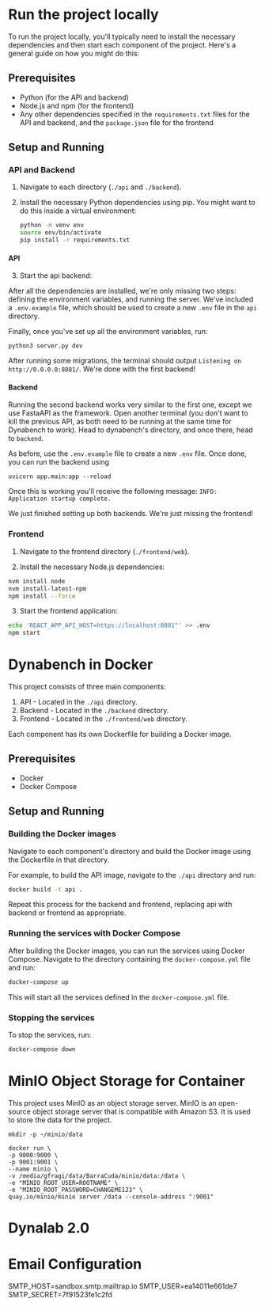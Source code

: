 # Run the project locally

To run the project locally, you'll typically need to install the necessary dependencies and then start each component of the project. Here's a general guide on how you might do this:

## Prerequisites

- Python (for the API and backend)
- Node.js and npm (for the frontend)
- Any other dependencies specified in the `requirements.txt` files for the API and backend, and the `package.json` file for the frontend

## Setup and Running

### API and Backend

1. Navigate to each directory (`./api` and `./backend`).

2. Install the necessary Python dependencies using pip. You might want to do this inside a virtual environment:

   ```bash
   python -m venv env
   source env/bin/activate
   pip install -r requirements.txt
   ```
#### API
3. Start the api backend:

After all the dependencies are installed, we're only missing two steps: defining the environment variables, and running the server. We've included a `.env.example` file, which should be used to create a new `.env` file in the `api` directory.

Finally, once you've set up all the environment variables, run:

    python3 server.py dev

After running some migrations, the terminal should output `Listening on http://0.0.0.0:8081/`. We're done with the first backend!

#### Backend
Running the second backend works very similar to the first one, except we use FastaAPI as the framework. Open another terminal (you don't want to kill the previous API, as both need to be running at the same time for Dynabench to work). Head to dynabench's directory, and once there, head to `backend`.

As before, use the `.env.example` file to create a new `.env` file. Once done, you can run the backend using

    uvicorn app.main:app --reload

Once this is working you'll receive the following message: `INFO: Application startup complete.`

We just finished setting up both backends. We're just missing the frontend!

### Frontend

1. Navigate to the frontend directory (`./frontend/web`).

2. Install the necessary Node.js dependencies:

```bash
nvm install node
nvm install-latest-npm
npm install --force
```
3. Start the frontend application:

```bash
echo 'REACT_APP_API_HOST=https://localhost:8081"' >> .env
npm start
```



# Dynabench in Docker

This project consists of three main components:

1. API - Located in the `./api` directory.
2. Backend - Located in the `./backend` directory.
3. Frontend - Located in the `./frontend/web` directory.

Each component has its own Dockerfile for building a Docker image.

## Prerequisites
* Docker
* Docker Compose

## Setup and Running

### Building the Docker images

Navigate to each component's directory and build the Docker image using the Dockerfile in that directory.

For example, to build the API image, navigate to the `./api` directory and run:

```bash
docker build -t api .
```
Repeat this process for the backend and frontend, replacing api with backend or frontend as appropriate.

### Running the services with Docker Compose

After building the Docker images, you can run the services using Docker Compose. Navigate to the directory containing the `docker-compose.yml` file and run:

```bash
docker-compose up
```
This will start all the services defined in the `docker-compose.yml` file.

### Stopping the services

To stop the services, run:
```bash
docker-compose down
```

# MinIO Object Storage for Container

This project uses MinIO as an object storage server. MinIO is an open-source object storage server that is compatible with Amazon S3. It is used to store the data for the project.

    mkdir -p ~/minio/data

    docker run \
    -p 9000:9000 \
    -p 9001:9001 \
    --name minio \
    -v /media/gfragi/data/BarraCuda/minio/data:/data \
    -e "MINIO_ROOT_USER=ROOTNAME" \
    -e "MINIO_ROOT_PASSWORD=CHANGEME123" \
    quay.io/minio/minio server /data --console-address ":9001"


# Dynalab 2.0

# Email Configuration
SMTP_HOST=sandbox.smtp.mailtrap.io
SMTP_USER=ea14011e661de7
SMTP_SECRET=7f91523fe1c2fd
